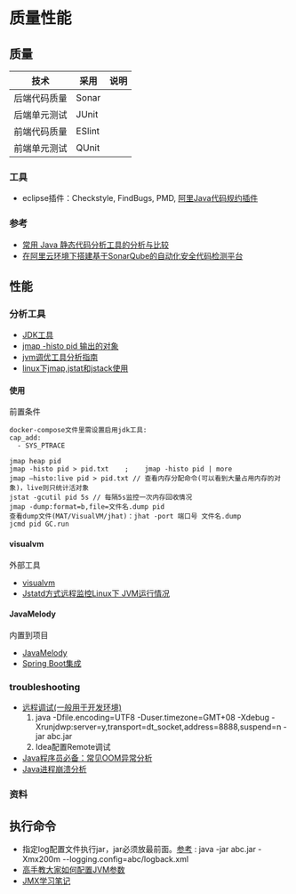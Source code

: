 # 质量性能

## 质量
| 技术 | 采用 | 说明 |
| :----: | ---- | ---- |
| 后端代码质量 | Sonar |  |
| 后端单元测试 | JUnit |  |
| 前端代码质量 | ESlint |  |
| 前端单元测试 | QUnit |  |

###  工具
* eclipse插件：Checkstyle, FindBugs, PMD, [阿里Java代码规约插件](https://segmentfault.com/a/1190000011730490)
### 参考
* [常用 Java 静态代码分析工具的分析与比较](https://www.ibm.com/developerworks/cn/java/j-lo-statictest-tools/)
* [在阿里云环境下搭建基于SonarQube的自动化安全代码检测平台](https://yq.aliyun.com/articles/357247)

## 性能
### 分析工具
* [JDK工具](https://www.cnblogs.com/z-sm/p/6745375.html)
* [jmap -histo pid 输出的对象](https://blog.csdn.net/lxb_champagne/article/details/18352945)
* [jvm调优工具分析指南](https://juejin.im/entry/6844903501269729288)
* [linux下jmap,jstat和jstack使用](https://www.shuzhiduo.com/A/QW5YgXjOzm/)

#### 使用
前置条件
```
docker-compose文件里需设置启用jdk工具:
cap_add:
  - SYS_PTRACE
```

```
jmap heap pid
jmap -histo pid > pid.txt    ;    jmap -histo pid | more
jmap –histo:live pid > pid.txt // 查看内存分配命令(可以看到大量占用内存的对象)，live则只统计活对象
jstat -gcutil pid 5s // 每隔5s监控一次内存回收情况
jmap -dump:format=b,file=文件名.dump pid
查看dump文件(MAT/VisualVM/jhat)：jhat -port 端口号 文件名.dump
jcmd pid GC.run
```

#### visualvm
外部工具
* [visualvm](https://visualvm.github.io/)
* [Jstatd方式远程监控Linux下 JVM运行情况](http://www.cnblogs.com/catkins/p/5970364.html)

#### JavaMelody
内置到项目
* [JavaMelody](https://github.com/javamelody/javamelody)
* [Spring Boot集成](https://github.com/javamelody/javamelody/tree/master/javamelody-for-spring-boot)

### troubleshooting
* [远程调试(一般用于开发环境)](http://chainhou.iteye.com/blog/1837059)
  1. java -Dfile.encoding=UTF8 -Duser.timezone=GMT+08 -Xdebug -Xrunjdwp:server=y,transport=dt_socket,address=8888,suspend=n -jar abc.jar
  1. Idea配置Remote调试
* [Java程序员必备：常见OOM异常分析](https://juejin.im/post/6844903957920219143)
* [Java进程崩溃分析](https://blog.csdn.net/wangchaox123/article/details/100658938)

### 资料
## 执行命令
* 指定log配置文件执行jar，jar必须放最前面。[参考](http://tengj.top/2017/04/05/springboot7/) : java -jar abc.jar -Xmx200m --logging.config=abc/logback.xml
* [高手教大家如何配置JVM参数](http://developer.51cto.com/art/200907/135160.htm)
* [JMX学习笔记](https://www.jianshu.com/p/414647c1179e)

